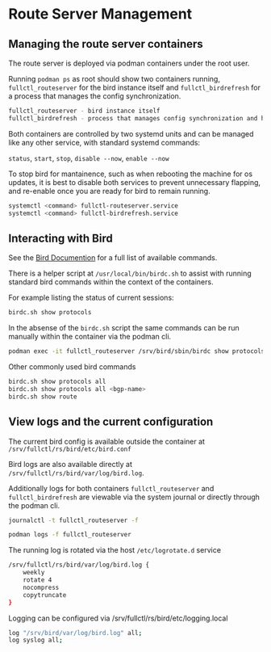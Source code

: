 # Route Server Management

## Managing the route server containers

The route server is deployed via podman containers under the root user.

Running `podman ps` as root should show two containers running, `fullctl_routeserver` for the bird instance itself and `fullctl_birdrefresh` for a process that manages the config synchronization.

``` sh
fullctl_routeserver - bird instance itself
fullctl_birdrefresh - process that manages config synchronization and heartbeats
```

Both containers are controlled by two systemd units and can be managed like any other service, with standard systemd commands:

`status`, `start`, `stop`, `disable --now`, `enable --now`

To stop bird for mantainence, such as when rebooting the machine for os updates, it is best to disable both services to prevent unnecessary flapping, and re-enable once you are ready for bird to remain running.

``` sh
systemctl <command> fullctl-routeserver.service
systemctl <command> fullctl-birdrefresh.service
```


## Interacting with Bird

See the [Bird Documention](https://bird.network.cz/?get_doc&v=20&f=bird-4.html) for a full list of available commands.

There is a helper script at `/usr/local/bin/birdc.sh` to assist with running standard bird commands within the context of the containers.

For example listing the status of current sessions:

``` sh
birdc.sh show protocols
```

In the absense of the `birdc.sh` script the same commands can be run manually within the container via the podman cli.

``` sh
podman exec -it fullctl_routeserver /srv/bird/sbin/birdc show protocols
```

Other commonly used bird commands

``` sh
birdc.sh show protocols all
birdc.sh show protocols all <bgp-name>
birdc.sh show route
```

## View logs and the current configuration

The current bird config is available outside the container at `/srv/fullctl/rs/bird/etc/bird.conf`

Bird logs are also available directly at `/srv/fullctl/rs/bird/var/log/bird.log`.

Additionally logs for both containers `fullctl_routeserver` and `fullctl_birdrefresh` are viewable via the system journal or directly through the podman cli.

```sh
journalctl -t fullctl_routeserver -f
```

```sh
podman logs -f fullctl_routeserver
```

The running log is rotated via the host `/etc/logrotate.d` service

```sh
/srv/fullctl/rs/bird/var/log/bird.log {
    weekly
    rotate 4
    nocompress
    copytruncate
}
```

Logging can be configured via /srv/fullctl/rs/bird/etc/logging.local

```sh
log "/srv/bird/var/log/bird.log" all;
log syslog all;
```
